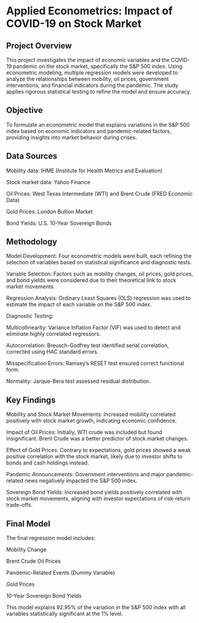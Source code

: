 # Applied Econometrics: Impact of COVID-19 on Stock Market


## Project Overview

This project investigates the impact of economic variables and the COVID-19 pandemic on the stock market, specifically the S&P 500 index. Using econometric modeling, multiple regression models were developed to analyze the relationships between mobility, oil prices, government interventions, and financial indicators during the pandemic. The study applies rigorous statistical testing to refine the model and ensure accuracy.


## Objective

To formulate an econometric model that explains variations in the S&P 500 index based on economic indicators and pandemic-related factors, providing insights into market behavior during crises.


## Data Sources

Mobility data: IHME (Institute for Health Metrics and Evaluation)

Stock market data: Yahoo Finance

Oil Prices: West Texas Intermediate (WTI) and Brent Crude (FRED Economic Data)

Gold Prices: London Bullion Market

Bond Yields: U.S. 10-Year Sovereign Bonds


## Methodology

Model Development: Four econometric models were built, each refining the selection of variables based on statistical significance and diagnostic tests.

Variable Selection: Factors such as mobility changes, oil prices, gold prices, and bond yields were considered due to their theoretical link to stock market movements.

Regression Analysis: Ordinary Least Squares (OLS) regression was used to estimate the impact of each variable on the S&P 500 index.

Diagnostic Testing:

Multicollinearity: Variance Inflation Factor (VIF) was used to detect and eliminate highly correlated regressors.

Autocorrelation: Breusch-Godfrey test identified serial correlation, corrected using HAC standard errors.

Misspecification Errors: Ramsey’s RESET test ensured correct functional form.

Normality: Jarque-Bera test assessed residual distribution.


## Key Findings

Mobility and Stock Market Movements: Increased mobility correlated positively with stock market growth, indicating economic confidence.

Impact of Oil Prices: Initially, WTI crude was included but found insignificant. Brent Crude was a better predictor of stock market changes.

Effect of Gold Prices: Contrary to expectations, gold prices showed a weak positive correlation with the stock market, likely due to investor shifts to bonds and cash holdings instead.

Pandemic Announcements: Government interventions and major pandemic-related news negatively impacted the S&P 500 index.

Sovereign Bond Yields: Increased bond yields positively correlated with stock market movements, aligning with investor expectations of risk-return trade-offs.


## Final Model

The final regression model includes:

Mobility Change

Brent Crude Oil Prices

Pandemic-Related Events (Dummy Variable)

Gold Prices

10-Year Sovereign Bond Yields

This model explains 92.95% of the variation in the S&P 500 index with all variables statistically significant at the 1% level.

